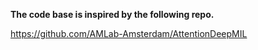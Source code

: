 **The code base is inspired by the following repo.**

https://github.com/AMLab-Amsterdam/AttentionDeepMIL
